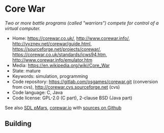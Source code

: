 # Core War

_Two or more battle programs (called "warriors") compete for control of a virtual computer._

- Home: https://corewar.co.uk/, http://www.corewar.info/, http://vyznev.net/corewar/guide.html, https://sourceforge.net/projects/corewar/, https://corewar.co.uk/standards/icws94.htm, http://www.corewar.info/emulator.htm
- Media: https://en.wikipedia.org/wiki/Core_War
- State: mature
- Keywords: simulation, programming
- Code repository: https://gitlab.com/osgames/corewar.git (conversion from cvs), http://corewar.cvs.sourceforge.net (cvs)
- Code language: C, Java
- Code license: GPL-2.0 (C part), 2-clause BSD (Java part)

See also [SDL pMars](https://corewar.co.uk/pihlaja/pmars-sdl/index.htm), [corewar.io](https://www.corewar.io/) with [sources on Github](https://github.com/corewar/corewar)

## Building

